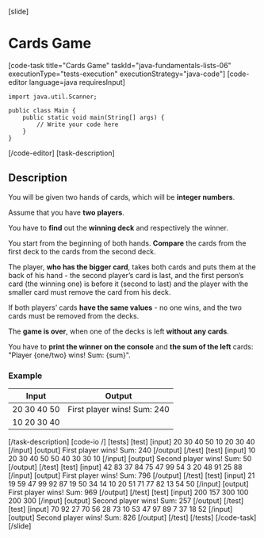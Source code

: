 [slide]
# Cards Game
[code-task title="Cards Game" taskId="java-fundamentals-lists-06" executionType="tests-execution" executionStrategy="java-code"]
[code-editor language=java requiresInput]
```
import java.util.Scanner;

public class Main {
    public static void main(String[] args) {
        // Write your code here
    }
}
```
[/code-editor]
[task-description]
## Description
You will be given two hands of cards, which will be **integer numbers**.

Assume that you have **two players**.

You have to **find** out the **winning deck** and respectively the winner.

You start from the beginning of both hands. **Compare** the cards from the first deck to the cards from the second deck. 

The player, **who has the bigger card**, takes both cards and puts them at the back of his hand - the second player’s card is last, and the first person’s card (the winning one) is before it (second to last) and the player with the smaller card must remove the card from his deck. 

If both players’ cards **have the same values** - no one wins, and the two cards must be removed from the decks. 

The **game is over**, when one of the decks is left **without any cards**. 

You have to **print the winner on the console** and **the sum of the left** cards: "Player \{one/two\} wins! Sum: \{sum\}".

### Example
| **Input** | **Output** |
| --- | --- |
| 20 30 40 50  | First player wins! Sum: 240 |
| 10 20 30 40 | |

[/task-description]
[code-io /]
[tests]
[test]
[input]
20 30 40 50
10 20 30 40
[/input]
[output]
First player wins! Sum: 240
[/output]
[/test]
[test]
[input]
10 20 30 40 50
50 40 30 30 10
[/input]
[output]
Second player wins! Sum: 50
[/output]
[/test]
[test]
[input]
42 83 37 84 75 47 99
54 3 20 48 91 25 88
[/input]
[output]
First player wins! Sum: 796
[/output]
[/test]
[test]
[input]
21 19 59 47 99 92 87 19 50 34
14 10 20 51 71 77 82 13 54 50
[/input]
[output]
First player wins! Sum: 969
[/output]
[/test]
[test]
[input]
200 157 300
100 200 300
[/input]
[output]
Second player wins! Sum: 257
[/output]
[/test]
[test]
[input]
70 92 27 70 56 28 73 10
53 47 97 89 7 37 18 52
[/input]
[output]
Second player wins! Sum: 826
[/output]
[/test]
[/tests]
[/code-task]
[/slide]
